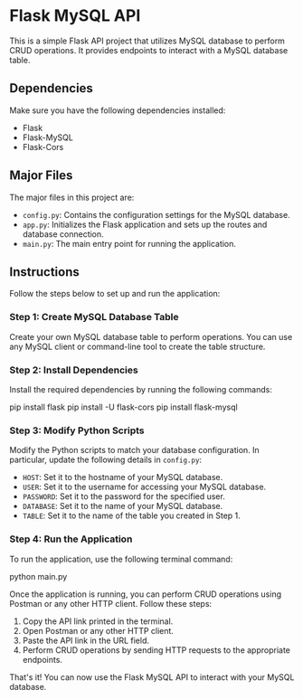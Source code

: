 # Flask MySQL API

This is a simple Flask API project that utilizes MySQL database to perform CRUD operations. It provides endpoints to interact with a MySQL database table.

## Dependencies

Make sure you have the following dependencies installed:

- Flask
- Flask-MySQL
- Flask-Cors

## Major Files

The major files in this project are:

- `config.py`: Contains the configuration settings for the MySQL database.
- `app.py`: Initializes the Flask application and sets up the routes and database connection.
- `main.py`: The main entry point for running the application.

## Instructions

Follow the steps below to set up and run the application:

### Step 1: Create MySQL Database Table

Create your own MySQL database table to perform operations. You can use any MySQL client or command-line tool to create the table structure.

### Step 2: Install Dependencies

Install the required dependencies by running the following commands:

pip install flask
pip install -U flask-cors
pip install flask-mysql


### Step 3: Modify Python Scripts

Modify the Python scripts to match your database configuration. In particular, update the following details in `config.py`:

- `HOST`: Set it to the hostname of your MySQL database.
- `USER`: Set it to the username for accessing your MySQL database.
- `PASSWORD`: Set it to the password for the specified user.
- `DATABASE`: Set it to the name of your MySQL database.
- `TABLE`: Set it to the name of the table you created in Step 1.

### Step 4: Run the Application

To run the application, use the following terminal command:

python main.py


Once the application is running, you can perform CRUD operations using Postman or any other HTTP client. Follow these steps:

1. Copy the API link printed in the terminal.
2. Open Postman or any other HTTP client.
3. Paste the API link in the URL field.
4. Perform CRUD operations by sending HTTP requests to the appropriate endpoints.

That's it! You can now use the Flask MySQL API to interact with your MySQL database.
